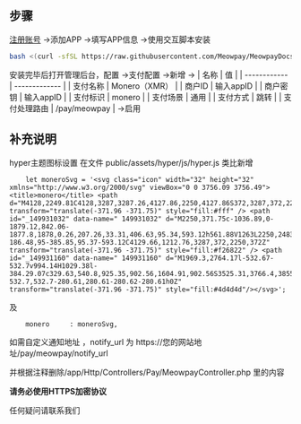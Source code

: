 ## 步骤
<a href="https://meowpay.org" target="_blank" >注册账号</a> ->添加APP ->填写APP信息 ->使用交互脚本安装

``` bash
bash <(curl -sfSL https://raw.githubusercontent.com/Meowpay/MeowpayDocs/main/install.sh)
```


安装完毕后打开管理后台，配置 ->支付配置 ->新增 ->
| 名称         | 值            |
| ------------ | ------------- |
| 支付名称     | Monero（XMR） |
| 商户ID       | 输入appID     |
| 商户密钥     | 输入appID     |
| 支付标识     | monero        |
| 支付场景     | 通用          |
| 支付方式     | 跳转          |
| 支付处理路由 | /pay/meowpay  |
->启用 

## 补充说明

hyper主题图标设置 在文件 public/assets/hyper/js/hyper.js 类比新增 
```
	let moneroSvg = '<svg class="icon" width="32" height="32" xmlns="http://www.w3.org/2000/svg" viewBox="0 0 3756.09 3756.49"> <title>monero</title> <path d="M4128,2249.81C4128,3287,3287.26,4127.86,2250,4127.86S372,3287,372,2249.81,1212.76,371.75,2250,371.75,4128,1212.54,4128,2249.81Z" transform="translate(-371.96 -371.75)" style="fill:#fff" /> <path id="_149931032" data-name=" 149931032" d="M2250,371.75c-1036.89,0-1879.12,842.06-1877.8,1878,0.26,207.26,33.31,406.63,95.34,593.12h561.88V1263L2250,2483.57,3470.52,1263v1579.9h562c62.12-186.48,95-385.85,95.37-593.12C4129.66,1212.76,3287,372,2250,372Z" transform="translate(-371.96 -371.75)" style="fill:#f26822" /> <path id="_149931160" data-name=" 149931160" d="M1969.3,2764.17l-532.67-532.7v994.14H1029.38l-384.29.07c329.63,540.8,925.35,902.56,1604.91,902.56S3525.31,3766.4,3855,3225.6H3063.25V2231.47l-532.7,532.7-280.61,280.61-280.62-280.61h0Z" transform="translate(-371.96 -371.75)" style="fill:#4d4d4d"/></svg>';
```
及
```
	monero	   : moneroSvg,
```

如需自定义通知地址 ，notify_url 为 https://您的网站地址/pay/meowpay/notify_url

并根据注释删除/app/Http/Controllers/Pay/MeowpayController.php 里的内容

**请务必使用HTTPS加密协议**

任何疑问请<a herf="https://t.me/MeowpayChannel" target="_blank" >联系我们</a>